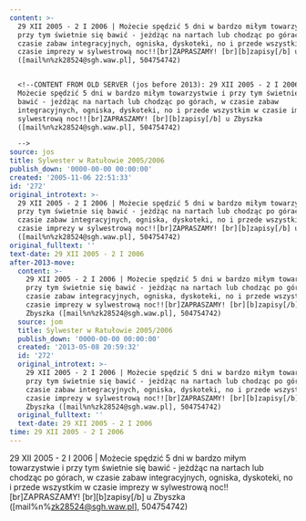 ```yaml
---
content: >-
  29 XII 2005 - 2 I 2006 | Możecie spędzić 5 dni w bardzo miłym towarzystwie i
  przy tym świetnie się bawić - jeżdżąc na nartach lub chodząc po górach, w
  czasie zabaw integracyjnych, ogniska, dyskoteki, no i przede wszystkim w
  czasie imprezy w sylwestrową noc!![br]ZAPRASZAMY! [br][b]zapisy[/b] u Zbyszka
  ([mail%n%zk28524@sgh.waw.pl], 504754742)


  <!--CONTENT FROM OLD SERVER (jos before 2013): 29 XII 2005 - 2 I 2006 |
  Możecie spędzić 5 dni w bardzo miłym towarzystwie i przy tym świetnie się
  bawić - jeżdżąc na nartach lub chodząc po górach, w czasie zabaw
  integracyjnych, ogniska, dyskoteki, no i przede wszystkim w czasie imprezy w
  sylwestrową noc!![br]ZAPRASZAMY! [br][b]zapisy[/b] u Zbyszka
  ([mail%n%zk28524@sgh.waw.pl], 504754742)

  -->
source: jos
title: Sylwester w Ratułowie 2005/2006
publish_down: '0000-00-00 00:00:00'
created: '2005-11-06 22:51:33'
id: '272'
original_introtext: >-
  29 XII 2005 - 2 I 2006 | Możecie spędzić 5 dni w bardzo miłym towarzystwie i
  przy tym świetnie się bawić - jeżdżąc na nartach lub chodząc po górach, w
  czasie zabaw integracyjnych, ogniska, dyskoteki, no i przede wszystkim w
  czasie imprezy w sylwestrową noc!![br]ZAPRASZAMY! [br][b]zapisy[/b] u Zbyszka
  ([mail%n%zk28524@sgh.waw.pl], 504754742)
original_fulltext: ''
text-date: 29 XII 2005 - 2 I 2006
after-2013-move:
  content: >-
    29 XII 2005 - 2 I 2006 | Możecie spędzić 5 dni w bardzo miłym towarzystwie i
    przy tym świetnie się bawić - jeżdżąc na nartach lub chodząc po górach, w
    czasie zabaw integracyjnych, ogniska, dyskoteki, no i przede wszystkim w
    czasie imprezy w sylwestrową noc!![br]ZAPRASZAMY! [br][b]zapisy[/b] u
    Zbyszka ([mail%n%zk28524@sgh.waw.pl], 504754742)
  source: jom
  title: Sylwester w Ratułowie 2005/2006
  publish_down: '0000-00-00 00:00:00'
  created: '2013-05-08 20:59:32'
  id: '272'
  original_introtext: >-
    29 XII 2005 - 2 I 2006 | Możecie spędzić 5 dni w bardzo miłym towarzystwie i
    przy tym świetnie się bawić - jeżdżąc na nartach lub chodząc po górach, w
    czasie zabaw integracyjnych, ogniska, dyskoteki, no i przede wszystkim w
    czasie imprezy w sylwestrową noc!![br]ZAPRASZAMY! [br][b]zapisy[/b] u
    Zbyszka ([mail%n%zk28524@sgh.waw.pl], 504754742)
  original_fulltext: ''
  text-date: 29 XII 2005 - 2 I 2006
time: 29 XII 2005 - 2 I 2006
---
```

29 XII 2005 - 2 I 2006 | Możecie spędzić 5 dni w bardzo miłym towarzystwie i przy tym świetnie się bawić - jeżdżąc na nartach lub chodząc po górach, w czasie zabaw integracyjnych, ogniska, dyskoteki, no i przede wszystkim w czasie imprezy w sylwestrową noc!![br]ZAPRASZAMY! [br][b]zapisy[/b] u Zbyszka ([mail%n%zk28524@sgh.waw.pl], 504754742)

<!--CONTENT FROM OLD SERVER (jos before 2013): 29 XII 2005 - 2 I 2006 | Możecie spędzić 5 dni w bardzo miłym towarzystwie i przy tym świetnie się bawić - jeżdżąc na nartach lub chodząc po górach, w czasie zabaw integracyjnych, ogniska, dyskoteki, no i przede wszystkim w czasie imprezy w sylwestrową noc!![br]ZAPRASZAMY! [br][b]zapisy[/b] u Zbyszka ([mail%n%zk28524@sgh.waw.pl], 504754742)
-->

<!--{{json:{"created_date":"2005-11-06 22:51:33","publish_down":"0000-00-00 00:00:00","id":"272"}}}-->